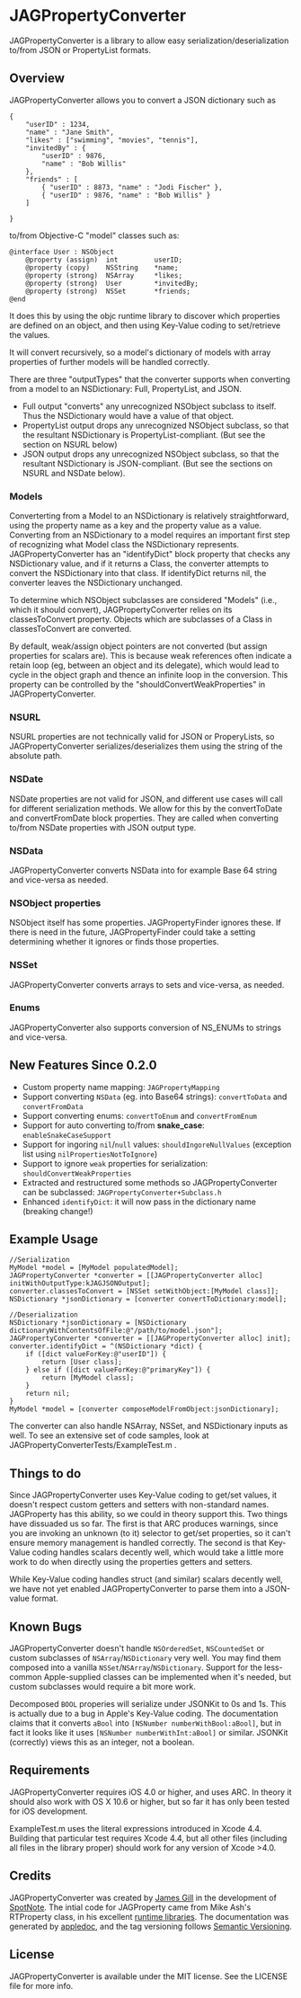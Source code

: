 # JAGPropertyConverter

JAGPropertyConverter is a library to allow easy serialization/deserialization to/from JSON or PropertyList formats.  

## Overview

JAGPropertyConverter allows you to convert a JSON dictionary such as

    { 
        "userID" : 1234,
        "name" : "Jane Smith",
        "likes" : ["swimming", "movies", "tennis"],
        "invitedBy" : { 
            "userID" : 9876,
            "name" : "Bob Willis"
        },
        "friends" : [
            { "userID" : 8873, "name" : "Jodi Fischer" },
            { "userID" : 9876, "name" : "Bob Willis" }
        ]

    }

to/from Objective-C "model" classes such as:

    @interface User : NSObject
        @property (assign)  int         userID;
        @property (copy)    NSString    *name;
        @property (strong)  NSArray     *likes;
        @property (strong)  User        *invitedBy;
        @property (strong)  NSSet       *friends;
    @end

It does this by using the objc runtime library to discover which properties are defined on an object, and then using Key-Value coding to set/retrieve the values.

It will convert recursively, so a model's dictionary of models with array properties of further models will be handled correctly.

There are three "outputTypes" that the converter supports when converting from a model to an NSDictionary: Full, PropertyList, and JSON.

* Full output "converts" any unrecognized NSObject subclass to itself.  Thus the NSDictionary would have a value of that object.
* PropertyList output drops any unrecognized NSObject subclass, so that the resultant NSDictionary is PropertyList-compliant. (But see the section on NSURL below)
* JSON output drops any unrecognized NSObject subclass, so that the resultant NSDictionary is JSON-compliant.  (But see the sections on NSURL and NSDate below).

### Models

Converterting from a Model to an NSDictionary is relatively straightforward, using the property name as a key and the property value as a value.  Converting from an NSDictionary to a model requires an important first step of recognizing what Model class the NSDictionary represents.  JAGPropertyConverter has an "identifyDict" block property that checks any NSDictionary value, and if it returns a Class, the converter attempts to convert the NSDictionary into that class.  If identifyDict returns nil, the converter leaves the NSDictionary unchanged.

To determine which NSObject subclasses are considered "Models" (i.e., which it should convert), JAGPropertyConverter relies on its classesToConvert property.  Objects which are subclasses of a Class in classesToConvert are converted.

By default, weak/assign object pointers are not converted (but assign properties for scalars are).  This is because weak references often indicate a retain loop (eg, between an object and its delegate), which would lead to cycle in the object graph and thence an infinite loop in the conversion.  This property can be controlled by the "shouldConvertWeakProperties" in JAGPropertyConverter.
 
### NSURL

NSURL properties are not technically valid for JSON or ProperyLists, so JAGPropertyConverter serializes/deserializes them using the string of the absolute path.

### NSDate

NSDate properties are not valid for JSON, and different use cases will call for different serialization methods.  We allow for this by the convertToDate and convertFromDate block properties.  They are called when converting to/from NSDate properties with JSON output type.

### NSData

JAGPropertyConverter converts NSData into for example Base 64 string and vice-versa as needed.

### NSObject properties

NSObject itself has some properties.  JAGPropertyFinder ignores these.  If there is need in the future, JAGPropertyFinder could take a setting determining whether it ignores or finds those properties.

### NSSet

JAGPropertyConverter converts arrays to sets and vice-versa, as needed.

### Enums

JAGPropertyConverter also supports conversion of NS_ENUMs to strings and vice-versa.

## New Features Since 0.2.0

* Custom property name mapping: `JAGPropertyMapping`
* Support converting `NSData` (eg. into Base64 strings): `convertToData` and `convertFromData`
* Support converting enums: `convertToEnum` and `convertFromEnum`
* Support for auto converting to/from **snake_case**: `enableSnakeCaseSupport`
* Support for ingoring `nil`/`null` values: `shouldIngoreNullValues` (exception list using `nilPropertiesNotToIgnore`)
* Support to ignore `weak` properties for serialization: `shouldConvertWeakProperties`
* Extracted and restructured some methods so JAGPropertyConverter can be subclassed: `JAGPropertyConverter+Subclass.h`
* Enhanced `identifyDict`: it will now pass in the dictionary name (breaking change!)

## Example Usage

    //Serialization
    MyModel *model = [MyModel populatedModel];
    JAGPropertyConverter *converter = [[JAGPropertyConverter alloc] initWithOutputType:kJAGJSONOutput];
    converter.classesToConvert = [NSSet setWithObject:[MyModel class]];
    NSDictionary *jsonDictionary = [converter convertToDictionary:model];

    //Deserialization
    NSDictionary *jsonDictionary = [NSDictionary dictionaryWithContentsOfFile:@"/path/to/model.json"];
    JAGPropertyConverter *converter = [[JAGPropertyConverter alloc] init];
    converter.identifyDict = ^(NSDictionary *dict) {
        if ([dict valueForKey:@"userID"]) {
            return [User class];
        } else if ([dict valueForKey:@"primaryKey"]) {
            return [MyModel class];
        }
        return nil;    
    }
    MyModel *model = [converter composeModelFromObject:jsonDictionary];
    
The converter can also handle NSArray, NSSet, and NSDictionary inputs as well.  To see an extensive set of code samples, look at JAGPropertyConverterTests/ExampleTest.m .

## Things to do

Since JAGPropertyConverter uses Key-Value coding to get/set values, it doesn't respect custom getters and setters with non-standard names.  JAGProperty has this ability, so we could in theory support this.  Two things have dissuaded us so far.  The first is that ARC produces warnings, since you are invoking an unknown (to it) selector to get/set properties, so it can't ensure memory management is handled correctly.  The second is that Key-Value coding handles scalars decently well, which would take a little more work to do when directly using the properties getters and setters.

While Key-Value coding handles struct (and similar) scalars decently well, we have not yet enabled JAGPropertyConverter to parse them into a JSON-value format.

## Known Bugs

JAGPropertyConverter doesn't handle `NSOrderedSet`, `NSCountedSet` or custom subclasses of `NSArray`/`NSDictionary` very well.  You may find them composed into a vanilla `NSSet`/`NSArray`/`NSDictionary`.  Support for the less-common Apple-supplied classes can be implemented when it's needed, but custom subclasses would require a bit more work.

Decomposed `BOOL` properies will serialize under JSONKit to 0s and 1s.  This is actually due to a bug in Apple's Key-Value coding.  The documentation claims that it converts `aBool` into `[NSNumber numberWithBool:aBool]`, but in fact it looks like it uses `[NSNumber numberWithInt:aBool]` or similar.  JSONKit (correctly) views this as an integer, not a boolean.

## Requirements

JAGPropertyConverter requires iOS 4.0 or higher, and uses ARC.  In theory it should also work with OS X 10.6 or higher, but so far it has only been tested for iOS development.

ExampleTest.m uses the literal expressions introduced in Xcode 4.4.  Building that particular test requires Xcode 4.4, but all other files (including all files in the library proper) should work for any version of Xcode >4.0.

## Credits

JAGPropertyConverter was created by [James Gill](https://github.com/jagill/) in the development of [SpotNote](http://www.spotnote.com).  The intial code for JAGProperty came from Mike Ash's RTProperty class, in his excellent [runtime libraries](http://github.com/mikeash/MAObjCRuntime).  The documentation was generated by [appledoc](http://gentlebytes.com/appledoc/), and the tag versioning follows [Semantic Versioning](http://semver.org/).

## License

JAGPropertyConverter is available under the MIT license. See the LICENSE file for more info.

